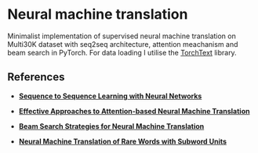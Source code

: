 # Neural machine translation

Minimalist implementation of supervised neural machine translation on Multi30K dataset with seq2seq architecture, attention meachanism and beam search in PyTorch. For data loading I utilise the [TorchText](https://github.com/pytorch/text) library.

## References

- **[Sequence to Sequence Learning with Neural Networks](https://arxiv.org/abs/1409.3215)**

- **[Effective Approaches to Attention-based Neural Machine Translation](https://arxiv.org/pdf/1508.04025.pdf)**

- **[Beam Search Strategies for Neural Machine Translation](https://arxiv.org/pdf/1702.01806.pdf)**

- **[Neural Machine Translation of Rare Words with Subword Units](https://www.aclweb.org/anthology/P16-1162)**